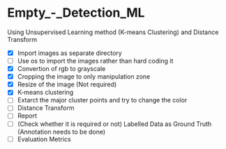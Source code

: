 # Empty_-_Detection_ML
Using Unsupervised Learning method (K-means Clustering) and Distance Transform
- [x] Import images as separate directory
- [ ] Use os to import the images rather than hard coding it
- [x] Convertion of rgb to grayscale
- [x] Cropping the image to only manipulation zone
- [x] Resize of the image (Not required)
- [x] K-means clustering
- [ ] Extarct the major cluster points and try to change the color
- [ ] Distance Transform
- [ ] Report
- [ ] (Check whether it is required or not) Labelled Data as Ground Truth (Annotation needs to be done)
- [ ] Evaluation Metrics
